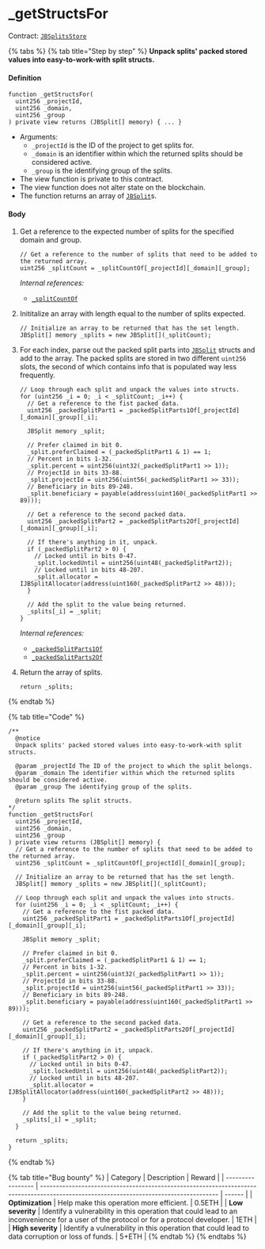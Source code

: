 # \_getStructsFor

Contract: [`JBSplitsStore`](../)​‌

{% tabs %}
{% tab title="Step by step" %}
**Unpack splits' packed stored values into easy-to-work-with split structs.**

#### Definition

```solidity
function _getStructsFor(
  uint256 _projectId,
  uint256 _domain,
  uint256 _group
) private view returns (JBSplit[] memory) { ... }
```

* Arguments:
  * `_projectId` is the ID of the project to get splits for.
  * `_domain` is an identifier within which the returned splits should be considered active.
  * `_group` is the identifying group of the splits.
* The view function is private to this contract.
* The view function does not alter state on the blockchain.
* The function returns an array of [`JBSplit`](../../../data-structures/jbsplit.md)s.

#### Body

1.  Get a reference to the expected number of splits for the specified domain and group.

    ```solidity
    // Get a reference to the number of splits that need to be added to the returned array.
    uint256 _splitCount = _splitCountOf[_projectId][_domain][_group];
    ```

    _Internal references:_

    * [`_splitCountOf`](../properties/\_splitcountof.md)
2.  Inititalize an array with length equal to the number of splits expected.

    ```solidity
    // Initialize an array to be returned that has the set length.
    JBSplit[] memory _splits = new JBSplit[](_splitCount);
    ```
3.  For each index, parse out the packed split parts into [`JBSplit`](../../../data-structures/jbsplit.md) structs and add to the array. The packed splits are stored in two different `uint256` slots, the second of which contains info that is populated way less frequently.

    ```solidity
    // Loop through each split and unpack the values into structs.
    for (uint256 _i = 0; _i < _splitCount; _i++) {
      // Get a reference to the fist packed data.
      uint256 _packedSplitPart1 = _packedSplitParts1Of[_projectId][_domain][_group][_i];

      JBSplit memory _split;

      // Prefer claimed in bit 0.
      _split.preferClaimed = (_packedSplitPart1 & 1) == 1;
      // Percent in bits 1-32.
      _split.percent = uint256(uint32(_packedSplitPart1 >> 1));
      // ProjectId in bits 33-88.
      _split.projectId = uint256(uint56(_packedSplitPart1 >> 33));
      // Beneficiary in bits 89-248.
      _split.beneficiary = payable(address(uint160(_packedSplitPart1 >> 89)));

      // Get a reference to the second packed data.
      uint256 _packedSplitPart2 = _packedSplitParts2Of[_projectId][_domain][_group][_i];

      // If there's anything in it, unpack.
      if (_packedSplitPart2 > 0) {
        // Locked until in bits 0-47.
        _split.lockedUntil = uint256(uint48(_packedSplitPart2));
        // Locked until in bits 48-207.
        _split.allocator = IJBSplitAllocator(address(uint160(_packedSplitPart2 >> 48)));
      }

      // Add the split to the value being returned.
      _splits[_i] = _split;
    }
    ```

    _Internal references:_

    * [`_packedSplitParts1Of`](../properties/\_packedsplitparts1of.md)
    * [`_packedSplitParts2Of`](../properties/\_packedsplitparts2of.md)
4.  Return the array of splits.

    ```solidity
    return _splits;
    ```
{% endtab %}

{% tab title="Code" %}
```solidity
/**
  @notice 
  Unpack splits' packed stored values into easy-to-work-with split structs.

  @param _projectId The ID of the project to which the split belongs.
  @param _domain The identifier within which the returned splits should be considered active.
  @param _group The identifying group of the splits.

  @return splits The split structs.
*/
function _getStructsFor(
  uint256 _projectId,
  uint256 _domain,
  uint256 _group
) private view returns (JBSplit[] memory) {
  // Get a reference to the number of splits that need to be added to the returned array.
  uint256 _splitCount = _splitCountOf[_projectId][_domain][_group];

  // Initialize an array to be returned that has the set length.
  JBSplit[] memory _splits = new JBSplit[](_splitCount);

  // Loop through each split and unpack the values into structs.
  for (uint256 _i = 0; _i < _splitCount; _i++) {
    // Get a reference to the fist packed data.
    uint256 _packedSplitPart1 = _packedSplitParts1Of[_projectId][_domain][_group][_i];

    JBSplit memory _split;

    // Prefer claimed in bit 0.
    _split.preferClaimed = (_packedSplitPart1 & 1) == 1;
    // Percent in bits 1-32.
    _split.percent = uint256(uint32(_packedSplitPart1 >> 1));
    // ProjectId in bits 33-88.
    _split.projectId = uint256(uint56(_packedSplitPart1 >> 33));
    // Beneficiary in bits 89-248.
    _split.beneficiary = payable(address(uint160(_packedSplitPart1 >> 89)));

    // Get a reference to the second packed data.
    uint256 _packedSplitPart2 = _packedSplitParts2Of[_projectId][_domain][_group][_i];

    // If there's anything in it, unpack.
    if (_packedSplitPart2 > 0) {
      // Locked until in bits 0-47.
      _split.lockedUntil = uint256(uint48(_packedSplitPart2));
      // Locked until in bits 48-207.
      _split.allocator = IJBSplitAllocator(address(uint160(_packedSplitPart2 >> 48)));
    }

    // Add the split to the value being returned.
    _splits[_i] = _split;
  }

  return _splits;
}
```
{% endtab %}

{% tab title="Bug bounty" %}
| Category          | Description                                                                                                                            | Reward |
| ----------------- | -------------------------------------------------------------------------------------------------------------------------------------- | ------ |
| **Optimization**  | Help make this operation more efficient.                                                                                               | 0.5ETH |
| **Low severity**  | Identify a vulnerability in this operation that could lead to an inconvenience for a user of the protocol or for a protocol developer. | 1ETH   |
| **High severity** | Identify a vulnerability in this operation that could lead to data corruption or loss of funds.                                        | 5+ETH  |
{% endtab %}
{% endtabs %}
